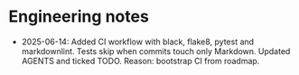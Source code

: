 # Engineering notes

- 2025-06-14: Added CI workflow with black, flake8, pytest and markdownlint. Tests
  skip when commits touch only Markdown. Updated AGENTS and ticked TODO.
  Reason: bootstrap CI from roadmap.
